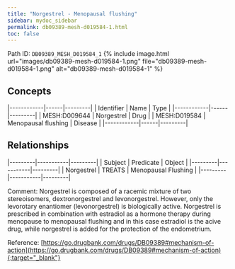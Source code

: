 ```yaml
---
title: "Norgestrel - Menopausal flushing"
sidebar: mydoc_sidebar
permalink: db09389-mesh-d019584-1.html
toc: false 
---
```



Path ID: `DB09389_MESH_D019584_1`
{% include image.html url="images/db09389-mesh-d019584-1.png" file="db09389-mesh-d019584-1.png" alt="db09389-mesh-d019584-1" %}

## Concepts

|------------|------|---------|
| Identifier | Name | Type    |
|------------|------|---------|
| MESH:D009644 | Norgestrel | Drug |
| MESH:D019584 | Menopausal flushing | Disease |
|------------|------|---------|

## Relationships

|---------|-----------|---------|
| Subject | Predicate | Object  |
|---------|-----------|---------|
| Norgestrel | TREATS | Menopausal Flushing |
|---------|-----------|---------|

Comment: Norgestrel is composed of a racemic mixture of two stereoisomers, dextronorgestrel and levonorgestrel. However, only the levorotary enantiomer (levonorgestrel) is biologically active. Norgestrel is prescribed in combination with estradiol as a hormone therapy during menopause to menopausal flushing and in this case estradiol is the acive drug, while norgestrel is added for the protection of the endometrium.

Reference: [https://go.drugbank.com/drugs/DB09389#mechanism-of-action](https://go.drugbank.com/drugs/DB09389#mechanism-of-action){:target="_blank"}